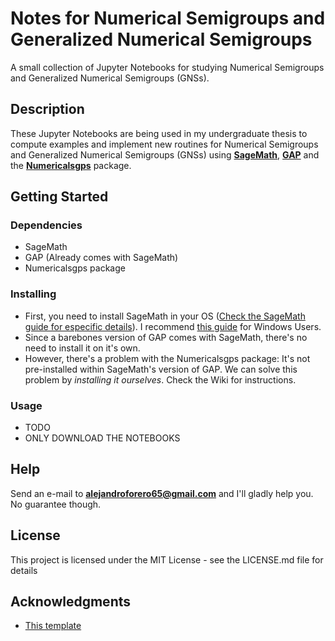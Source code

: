 # Notes for Numerical Semigroups and Generalized Numerical Semigroups

A small collection of Jupyter Notebooks for studying Numerical Semigroups and Generalized Numerical Semigroups (GNSs).

## Description

These Jupyter Notebooks are being used in my undergraduate thesis to compute examples and implement new routines for Numerical Semigroups and Generalized Numerical Semigroups (GNSs) using [**SageMath**](https://www.sagemath.org/), [**GAP**](https://www.gap-system.org/) and the [**Numericalsgps**](https://github.com/gap-packages/numericalsgps) package.

## Getting Started

### Dependencies

* SageMath
* GAP (Already comes with SageMath)
* Numericalsgps package

### Installing

* First, you need to install SageMath in your OS ([Check the SageMath guide for especific details](https://doc.sagemath.org/html/en/installation/)). I recommend [this guide](http://cientic.uis.edu.co/grupobioquimicateorica/wp-content/uploads/2022/05/Installation_of_Sage_in_WSL.pdf) for Windows Users.
* Since a barebones version of GAP comes with SageMath, there's no need to install it on it's own. 
* However, there's a problem with the Numericalsgps package: It's not pre-installed within SageMath's version of GAP. We can solve this problem by *installing it ourselves*. Check the Wiki for instructions.

### Usage

* TODO
* ONLY DOWNLOAD THE NOTEBOOKS

## Help

Send an e-mail to **alejandroforero65@gmail.com** and I'll gladly help you. No guarantee though.

## License

This project is licensed under the MIT License - see the LICENSE.md file for details

## Acknowledgments

* [This template](https://gist.github.com/DomPizzie/7a5ff55ffa9081f2de27c315f5018afc)
